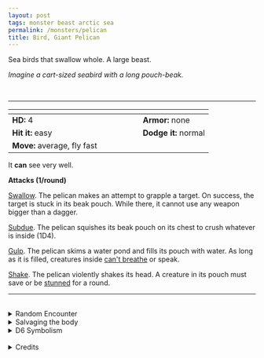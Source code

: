 ```yaml
---
layout: post
tags: monster beast arctic sea
permalink: /monsters/pelican
title: Bird, Giant Pelican
---
```


Sea birds that swallow whole. A large beast.

_Imagine a cart-sized seabird with a long pouch-beak._

<br>

---

|  <span style="display: inline-block; width:250px"></span>  |  |
| -------- | --------|
| **HD:** 4 | **Armor:** none |
| **Hit it:** easy    | **Dodge it:** normal  |
| **Move:** average, fly fast     |   | 

It **can** see very well.

**Attacks (1/round)**

<ins>Swallow</ins>. The pelican makes an attempt to grapple a target. On success, the target is stuck in its beak pouch. While there, it cannot use any weapon bigger than a dagger.

<ins>Subdue</ins>. The pelican squishes its beak pouch on its chest to crush whatever is inside (1D4).

<ins>Gulp</ins>. The pelican skims a water pond and fills its pouch with water. As long as it is filled, creatures inside [can't breathe](**url**) or speak.

<ins>Shake</ins>. The pelican violently shakes its head. A creature in its pouch must save or be [stunned](/2020/11/10/extra-rules/#conditions) for a round.
<br>

---

<br>

<details markdown="1">
<summary>Random Encounter</summary>
1. **Monster:** 1D8 giant pelican.
1. **Lair:** A seaside cliff nest full of guano, fishbones, giant eggs and maybe (1/6) a sailor's trinkets (valuable). <br>    &nbsp; OR <br>    **Omen:** Loud caw.
1. **Spoor:** A giant splatter of guano, still fresh.
1. **Tracks:** Bird in the horizon.
1. **Trace:** Fish bones in impossible places.
1. **Trace:** A giant splatter of guano, dry.
</details>

<details markdown="1">
<summary>Salvaging the body</summary>

There's not much to salvage from a pelican beyond the meat. A single giant pelican is worth rations for 2 days.
</details>

<details markdown="1">
<summary>D6 Symbolism</summary>

In local cultures this beast is a symbol of ...

1. Boats
1. Food
1. Fishers
1. Stupidity
1. Travel
1. Sacred
</details>

<br>

<details markdown="1">
<summary>Credits</summary>
From having run the [Sky Blind Spire](http://blog.trilemma.com/2016/04/the-sky-blind-spire.html). — SaltyGoo
</details>
